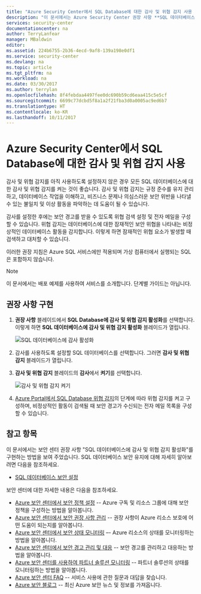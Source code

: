 ```yaml
---
title: "Azure Security Center에서 SQL Database에 대한 감사 및 위협 감지 사용 | Microsoft Docs"
description: "이 문서에서는 Azure Security Center 권장 사항 **SQL 데이터베이스에 감사 및 위협 감지 사용**을 구현하는 방법을 보여 줍니다."
services: security-center
documentationcenter: na
author: TerryLanfear
manager: MBaldwin
editor: 
ms.assetid: 224b6755-2b36-4ecd-9af8-139a198e0df1
ms.service: security-center
ms.devlang: na
ms.topic: article
ms.tgt_pltfrm: na
ms.workload: na
ms.date: 03/30/2017
ms.author: terrylan
ms.openlocfilehash: 8f4febdaa4497fee0dc690b59cd6eaa415c5e5cf
ms.sourcegitcommit: 6699c77dcbd5f8a1a2f21fba3d0a0005ac9ed6b7
ms.translationtype: HT
ms.contentlocale: ko-KR
ms.lasthandoff: 10/11/2017
---
```

# <a name="enable-auditing-and-threat-detection-on-sql-databases-in-azure-security-center"></a>Azure Security Center에서 SQL Database에 대한 감사 및 위협 감지 사용
감사 및 위협 감지를 아직 사용하도록 설정하지 않은 경우 모든 SQL 데이터베이스에 대한 감사 및 위협 감지를 켜는 것이 좋습니다. 감사 및 위협 감지는 규정 준수를 유지 관리하고, 데이터베이스 작업을 이해하고, 비즈니스 문제나 의심스러운 보안 위반을 나타낼 수 있는 불일치 및 이상 활동을 파악하는 데 도움이 될 수 있습니다.

감사를 설정한 후에는 보안 경고를 받을 수 있도록 위협 검색 설정 및 전자 메일을 구성할 수 있습니다. 위협 감지는 데이터베이스에 대한 잠재적인 보안 위협을 나타내는 비정상적인 데이터베이스 활동을 감지합니다. 이렇게 하면 잠재적인 위협 요소가 발생할 때 검색하고 대처할 수 있습니다.

이러한 권장 지침은 Azure SQL 서비스에만 적용되며 가상 컴퓨터에서 실행되는 SQL은 포함하지 않습니다.

> [!NOTE]
> 이 문서에서는 배포 예제를 사용하여 서비스를 소개합니다.  단계별 가이드는 아닙니다.
>
>

## <a name="implement-the-recommendation"></a>권장 사항 구현
1. **권장 사항** 블레이드에서 **SQL Database에 감사 및 위협 감지 활성화**를 선택합니다.  이렇게 하면 **SQL 데이터베이스에 감사 및 위협 감지 활성화** 블레이드가 열립니다.

   ![SQL 데이터베이스에 감사 활성화][1]
2. 감사를 사용하도록 설정할 SQL 데이터베이스를 선택합니다. 그러면 **감사 및 위협 감지** 블레이드가 열립니다.

3. **감사 및 위협 감지** 블레이드의 **감사**에서 **켜기**를 선택합니다.

   ![감사 및 위협 감지 켜기][2]
4. [Azure Portal에서 SQL Database 위협 감지](../sql-database/sql-database-threat-detection-portal.md)의 단계에 따라 위협 감지를 켜고 구성하며, 비정상적인 활동이 검색될 때 보안 경고가 수신되는 전자 메일 목록을 구성할 수 있습니다.

## <a name="see-also"></a>참고 항목
이 문서에서는 보안 센터 권장 사항 "SQL 데이터베이스에 감사 및 위협 감지 활성화"를 구현하는 방법을 보여 주었습니다. SQL 데이터베이스 보안 유지에 대해 자세히 알아보려면 다음을 참조하세요.

* [SQL 데이터베이스 보안 설정](../sql-database/sql-database-security-overview.md)

보안 센터에 대한 자세한 내용은 다음을 참조하세요.

* [Azure 보안 센터에서 보안 정책 설정](security-center-policies.md) -- Azure 구독 및 리소스 그룹에 대해 보안 정책을 구성하는 방법을 알아봅니다.
* [Azure 보안 센터에서 보안 권장 사항 관리](security-center-recommendations.md) -- 권장 사항이 Azure 리소스 보호에 어떤 도움이 되는지를 알아봅니다.
* [Azure 보안 센터에서 보안 상태 모니터링](security-center-monitoring.md) –- Azure 리소스의 상태를 모니터링하는 방법을 알아봅니다.
* [Azure 보안 센터에서 보안 경고 관리 및 대응](security-center-managing-and-responding-alerts.md) -- 보안 경고를 관리하고 대응하는 방법을 알아봅니다.
* [Azure 보안 센터를 사용하여 파트너 솔루션 모니터링](security-center-partner-solutions.md) -- 파트너 솔루션의 상태를 모니터링하는 방법을 알아봅니다.
* [Azure 보안 센터 FAQ](security-center-faq.md) -- 서비스 사용에 관한 질문과 대답을 찾습니다.
* [Azure 보안 블로그](http://blogs.msdn.com/b/azuresecurity/) -- 최신 Azure 보안 뉴스 및 정보를 가져옵니다.

<!--Image references-->
[1]: ./media/security-center-enable-auditing-on-sql-databases/enable-auditing-on-sql-databases.png
[2]: ./media/security-center-enable-auditing-on-sql-databases/auditing-threat-detection-blade.png
